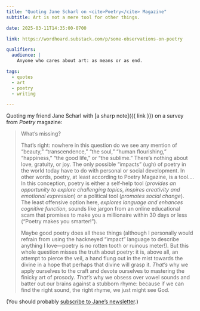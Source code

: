 ```yaml
---
title: "Quoting Jane Scharl on <cite>Poetry</cite> Magazine"
subtitle: Art is not a mere tool for other things.

date: 2025-03-11T14:35:00-0700

link: https://wordhoard.substack.com/p/some-observations-on-poetry

qualifiers:
  audience: |
    Anyone who cares about art: as means or as end.

tags:
  - quotes
  - art
  - poetry
  - writing

---
```


Quoting my friend Jane Scharl with [a sharp note]({{ link }}) on a survey from <cite>Poetry</cite> magazine:

> What’s missing?
>
> That’s right: nowhere in this question do we see any mention of “beauty,” “transcendence,” “the soul,” “human flourishing,” “happiness,” “the good life,” or “the sublime.” There’s nothing about love, gratuity, or joy. The only possible “impacts” (ugh) of poetry in the world today have to do with personal or social development. In other words, poetry, at least according to Poetry Magazine, is a tool.… In this conception, poetry is either a self-help tool (*provides an opportunity to explore challenging topics*, *inspires creativity and emotional expression*) or a political tool (*promotes social change*). The least offensive option here, *explores language and enhances cognitive function*, sounds like jargon from an online educational scam that promises to make you a millionaire within 30 days or less (“Poetry makes you smarter!”).
>
> Maybe good poetry does all these things (although I personally would refrain from using the hackneyed “impact” language to describe anything I love—poetry is no rotten tooth or ruinous meter!). But this whole question misses the truth about poetry: it is, above all, an attempt to pierce the veil, a hand flung out in the mist towards the divine in a hope that perhaps that divine will grasp it. *That’s* why we apply ourselves to the craft and devote ourselves to mastering the finicky art of prosody. *That’s* why we obsess over vowel sounds and batter out our brains against a stubborn rhyme: because if we can find the right sound, the right rhyme, we just might see God.

(You should probably [subscribe to Jane’s newsletter](https://wordhoard.substack.com/).)
